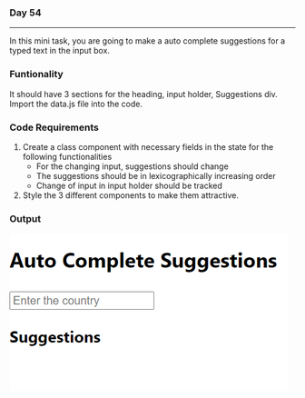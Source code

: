 ### Day 54
---
In this mini task, you are going to make a auto complete suggestions for a typed text in the input box.  

### Funtionality
It should have 3 sections for the heading, input holder, Suggestions div.
Import the data.js file into the code.

### Code Requirements
1. Create a class component with necessary fields in the state for the following functionalities
    * For the changing input, suggestions should change
    * The suggestions should be in lexicographically increasing order   
    * Change of input in input holder should be tracked
2. Style the 3 different components to make them attractive. 

### Output
![](image.png)